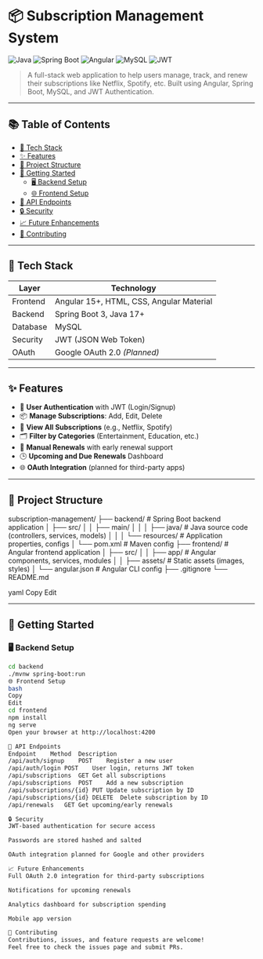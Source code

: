 # 📦 Subscription Management System

![Java](https://img.shields.io/badge/Java-17+-blue.svg)
![Spring Boot](https://img.shields.io/badge/Spring--Boot-3.0-brightgreen.svg)
![Angular](https://img.shields.io/badge/Angular-15+-red.svg)
![MySQL](https://img.shields.io/badge/Database-MySQL-blue.svg)
![JWT](https://img.shields.io/badge/Security-JWT-orange.svg)

> A full-stack web application to help users manage, track, and renew their subscriptions like Netflix, Spotify, etc. Built using Angular, Spring Boot, MySQL, and JWT Authentication.

---

## 📚 Table of Contents

- [🔧 Tech Stack](#-tech-stack)
- [✨ Features](#-features)
- [📁 Project Structure](#-project-structure)
- [🚀 Getting Started](#-getting-started)
  - [🖥️ Backend Setup](#️-backend-setup)
  - [🌐 Frontend Setup](#-frontend-setup)
- [🧪 API Endpoints](#-api-endpoints)
- [🔒 Security](#-security)
- [📈 Future Enhancements](#-future-enhancements)
- [🤝 Contributing](#-contributing)

---

## 🔧 Tech Stack

| Layer      | Technology                     |
|------------|--------------------------------|
| Frontend   | Angular 15+, HTML, CSS, Angular Material |
| Backend    | Spring Boot 3, Java 17+        |
| Database   | MySQL                          |
| Security   | JWT (JSON Web Token)           |
| OAuth      | Google OAuth 2.0 *(Planned)*  |

---

## ✨ Features

- 🔐 **User Authentication** with JWT (Login/Signup)
- 📦 **Manage Subscriptions**: Add, Edit, Delete
- 🧾 **View All Subscriptions** (e.g., Netflix, Spotify)
- 🗂️ **Filter by Categories** (Entertainment, Education, etc.)
- 🔁 **Manual Renewals** with early renewal support
- 🕒 **Upcoming and Due Renewals** Dashboard
- 🌐 **OAuth Integration** (planned for third-party apps)

---

## 📁 Project Structure

subscription-management/
├── backend/ # Spring Boot backend application
│ ├── src/
│ │ ├── main/
│ │ │ ├── java/ # Java source code (controllers, services, models)
│ │ │ └── resources/ # Application properties, configs
│ └── pom.xml # Maven config
├── frontend/ # Angular frontend application
│ ├── src/
│ │ ├── app/ # Angular components, services, modules
│ │ ├── assets/ # Static assets (images, styles)
│ └── angular.json # Angular CLI config
├── .gitignore
└── README.md

yaml
Copy
Edit

---

## 🚀 Getting Started

### 🖥️ Backend Setup

```bash
cd backend
./mvnw spring-boot:run
🌐 Frontend Setup
bash
Copy
Edit
cd frontend
npm install
ng serve
Open your browser at http://localhost:4200

🧪 API Endpoints
Endpoint	Method	Description
/api/auth/signup	POST	Register a new user
/api/auth/login	POST	User login, returns JWT token
/api/subscriptions	GET	Get all subscriptions
/api/subscriptions	POST	Add a new subscription
/api/subscriptions/{id}	PUT	Update subscription by ID
/api/subscriptions/{id}	DELETE	Delete subscription by ID
/api/renewals	GET	Get upcoming/early renewals

🔒 Security
JWT-based authentication for secure access

Passwords are stored hashed and salted

OAuth integration planned for Google and other providers

📈 Future Enhancements
Full OAuth 2.0 integration for third-party subscriptions

Notifications for upcoming renewals

Analytics dashboard for subscription spending

Mobile app version

🤝 Contributing
Contributions, issues, and feature requests are welcome!
Feel free to check the issues page and submit PRs.

